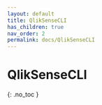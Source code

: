 ```yaml
---
layout: default
title: QlikSenseCLI
has_children: true
nav_order: 2
permalink: docs/QlikSenseCLI
---
```


# QlikSenseCLI
{: .no_toc }

